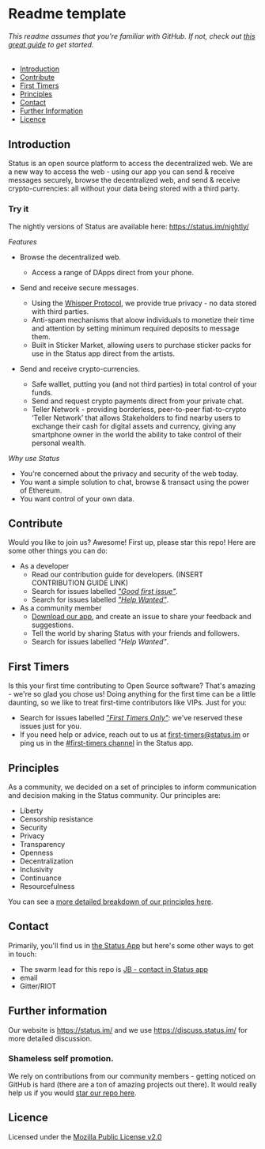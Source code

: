 # Readme template 
###### *This readme assumes that you're familiar with GitHub. If not, check out [this great guide](https://guides.github.com/activities/hello-world/) to get started.*

* [Introduction ](#introduction)
* [Contribute](#contribute)
* [First Timers](#first)
* [Principles](#principles)
* [Contact](#contact)
* [Further Information](#further)
* [Licence](#licence)


## Introduction 
Status is an open source platform to access the decentralized web. We are a new way to access the web - using our app you can send & receive messages securely, browse the decentralized web, and send & receive crypto-currencies: all without your data being stored with a third party. 

### Try it 
The nightly versions of Status are available here: https://status.im/nightly/

*Features*
* Browse the decentralized web.
   * Access a range of DApps direct from your phone. 
* Send and receive secure messages. 
   * Using the [Whisper Protocol](https://github.com/ethereum/wiki/wiki/Whisper), we provide true privacy - no data stored with third parties. 
   * Anti-spam mechanisms that aloow individuals to monetize their time and attention by setting minimum required deposits to message them.
   * Built in Sticker Market, allowing users to purchase sticker packs for use in the Status app direct from the artists. 

* Send and receive crypto-currencies.
  * Safe walllet, putting you (and not third parties) in total control of your funds.
  * Send and request crypto payments direct from your private chat. 
  * Teller Network - providing borderless, peer-to-peer fiat-to-crypto ‘Teller Network’ that allows Stakeholders to find nearby users to exchange their cash for digital assets and currency, giving any smartphone owner in the world the ability to take control of their personal wealth.

*Why use Status*
  * You're concerned about the privacy and security of the web today.
  * You want a simple solution to chat, browse & transact using the power of Ethereum. 
  * You want control of your own data. 

## Contribute
Would you like to join us? Awesome! First up, please star this repo! Here are some other things you can do:
* As a developer
    * Read our contribution guide for developers. (INSERT CONTRIBUTION GUIDE LINK)
    * Search for issues labelled [*"Good first issue"*](https://github.com/status-im/status-react/labels/good%20first%20issue).
    * Search for issues labelled [*"Help Wanted"*](https://github.com/status-im/status-react/labels/help%20wanted).
* As a community member
    * [Download our app](https://status.im/), and create an issue to share your feedback and suggestions. 
    * Tell the world by sharing Status with your friends and followers. 
    * Search for issues labelled *"Help Wanted"*.
    

## First Timers 
Is this your first time contributing to Open Source software? That's amazing - we're so glad you chose us! Doing anything for the first time can be a little daunting, so we like to treat first-time contributors like VIPs. Just for you:
  * Search for issues labelled [*"First Timers Only"*](https://github.com/status-im/status-react/labels/first%20timers%20only): we've reserved these issues just for you. 
  * If you need help or advice, reach out to us at first-timers@status.im or ping us in the [#first-timers channel](https://get.status.im/chat/public/status) in the Status app. 

## Principles
As a community, we decided on a set of principles to inform communication and decision making in the Status community. Our principles are: 

* Liberty
* Censorship resistance
* Security
* Privacy
* Transparency
* Openness
* Decentralization 
* Inclusivity
* Continuance
* Resourcefulness

You can see a [more detailed breakdown of our principles here](https://our.status.im/our-principles/). 

## Contact
Primarily, you'll find us in [the Status App](https://get.status.im/chat/public/status) but here's some other ways to get in touch:
* The swarm lead for this repo is [JB - contact in Status app](https://get.status.im/user/jonathan.stateofus.eth)
* email 
* Gitter/RIOT

## Further information 
Our website is https://status.im/ and we use https://discuss.status.im/ for more detailed discussion.

### Shameless self promotion. 
We rely on contributions from our community members - getting noticed on GitHub is hard (there are a ton of amazing projects out there). It would really help us if you would [star our repo here](https://github.com/status-im/status-react).

## Licence 
Licensed under the [Mozilla Public License v2.0](https://github.com/status-im/status-react/blob/develop/LICENSE.md)



